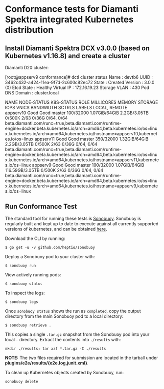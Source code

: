 # Conformance tests for Diamanti Spektra integrated Kubernetes distribution

## Install Diamanti Spektra DCX v3.0.0 (based on Kubernetes v1.16.8) and create a cluster


Diamanti D20 cluster:

[root@appserv9 conformance]# dctl cluster status
Name           	: devtb6
UUID           	: 3462c432-a424-11ea-9f7d-2c600c82ec72
State          	: Created
Version        	: 3.0.0 (0)
Etcd State     	: Healthy
Virtual IP     	: 172.16.19.23
Storage VLAN   	: 430
Pod DNS Domain	: cluster.local

NAME        NODE-STATUS   K8S-STATUS   ROLE      MILLICORES   MEMORY          STORAGE           IOPS      VNICS     BANDWIDTH   SCTRLS          LABELS
                                                                                                                                LOCAL, REMOTE   
appserv10   Good          Good         master    100/32000    1.07GiB/64GiB   2.2GB/3.05TB      0/500K    2/63      0/36G       0/64, 0/64      beta.diamanti.com/runc=true,beta.diamanti.com/runtime-engine=docker,beta.kubernetes.io/arch=amd64,beta.kubernetes.io/os=linux,kubernetes.io/arch=amd64,kubernetes.io/hostname=appserv10,kubernetes.io/os=linux
appserv11   Good          Good         master    350/32000    1.32GiB/64GiB   2.2GB/3.05TB      0/500K    2/63      0/36G       0/64, 0/64      beta.diamanti.com/runc=true,beta.diamanti.com/runtime-engine=docker,beta.kubernetes.io/arch=amd64,beta.kubernetes.io/os=linux,kubernetes.io/arch=amd64,kubernetes.io/hostname=appserv11,kubernetes.io/os=linux
appserv9    Good          Good         master    100/32000    1.07GiB/64GiB   116.59GB/3.05TB   0/500K    2/63      0/36G       0/64, 0/64      beta.diamanti.com/runc=true,beta.diamanti.com/runtime-engine=docker,beta.kubernetes.io/arch=amd64,beta.kubernetes.io/os=linux,kubernetes.io/arch=amd64,kubernetes.io/hostname=appserv9,kubernetes.io/os=linux

## Run Conformance Test

The standard tool for running these tests is
[Sonobuoy](https://github.com/heptio/sonobuoy).  Sonobuoy is
regularly built and kept up to date to execute against all
currently supported versions of kubernetes, and can be obtained [here](https://github.com/heptio/sonobuoy/releases).

Download the CLI by running:

```
$ go get -u -v github.com/heptio/sonobuoy
```

Deploy a Sonobuoy pod to your cluster with:

```
$ sonobuoy run
```

View actively running pods:

```
$ sonobuoy status
```


To inspect the logs:

```
$ sonobuoy logs
```

Once `sonobuoy status` shows the run as `completed`, copy the output directory from the main Sonobuoy pod to
a local directory:

```
$ sonobuoy retrieve .
```

This copies a single `.tar.gz` snapshot from the Sonobuoy pod into your local
`.` directory. Extract the contents into `./results` with:

```
mkdir ./results; tar xzf *.tar.gz -C ./results
```

**NOTE:** The two files required for submission are located in the tarball under **plugins/e2e/results/{e2e.log,junit.xml}**.

To clean up Kubernetes objects created by Sonobuoy, run:

```
sonobuoy delete
```

